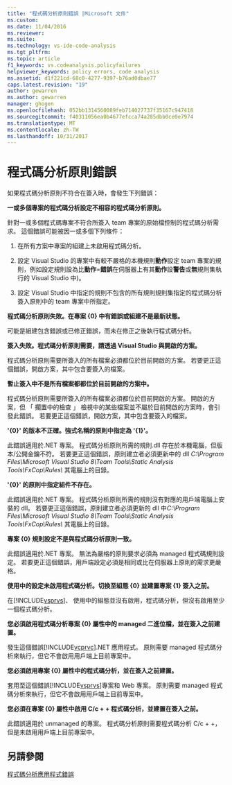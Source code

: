 ```yaml
---
title: "程式碼分析原則錯誤 |Microsoft 文件"
ms.custom: 
ms.date: 11/04/2016
ms.reviewer: 
ms.suite: 
ms.technology: vs-ide-code-analysis
ms.tgt_pltfrm: 
ms.topic: article
f1_keywords: vs.codeanalysis.policyfailures
helpviewer_keywords: policy errors, code analysis
ms.assetid: d1f221cd-68c0-4277-9397-b76ad0dbae77
caps.latest.revision: "19"
author: gewarren
ms.author: gewarren
manager: ghogen
ms.openlocfilehash: 052bb1314560089feb714027737f35167c947418
ms.sourcegitcommit: f40311056ea0b4677efcca74a285dbb0ce0e7974
ms.translationtype: MT
ms.contentlocale: zh-TW
ms.lasthandoff: 10/31/2017
---
```

# <a name="code-analysis-policy-errors"></a>程式碼分析原則錯誤
如果程式碼分析原則不符合在簽入時，會發生下列錯誤：  
  
 **一或多個專案的程式碼分析設定不相容的程式碼分析原則。**  
  
 針對一或多個程式碼專案不符合所簽入 team 專案的原始檔控制的程式碼分析需求。 這個錯誤可能被因一或多個下列條件：  
  
1.  在所有方案中專案的組建上未啟用程式碼分析。  
  
2.  設定 Visual Studio 的專案中有較不嚴格的本機規則**動作**設定 team 專案的規則，例如設定規則設為比**動作**=**錯誤**在伺服器上有其**動作**設**警告**或**無**規則集執行的 Visual Studio 中)。  
  
3.  設定 Visual Studio 中指定的規則不包含的所有規則規則集指定的程式碼分析簽入原則中的 team 專案中所指定。  
  
 **程式碼分析原則失敗。在專案 {0} 中有錯誤或組建不是最新狀態。**  
  
 可能是組建包含錯誤或已修正錯誤，而未在修正之後執行程式碼分析。  
  
 **簽入失敗。程式碼分析原則需要，請透過 Visual Studio 與開啟的方案。**  
  
 程式碼分析原則需要所簽入的所有檔案必須都位於目前開啟的方案。 若要更正這個錯誤，開啟方案，其中包含要簽入的檔案。  
  
 **暫止簽入中不是所有檔案都都位於目前開啟的方案中。**  
  
 程式碼分析原則需要所簽入的所有檔案必須都位於目前開啟的方案。 開啟的方案，但 「 擱置中的檢查 」 檢視中的某些檔案並不屬於目前開啟的方案時，會引發此錯誤。 若要更正這個錯誤，開啟方案，其中包含要簽入的檔案。  
  
 **'{0}' 的版本不正確。強式名稱的原則中指定為 '{1}'。**  
  
 此錯誤適用於.NET 專案。 程式碼分析原則所需的規則.dll 存在於本機電腦，但版本/公開金鑰不符。 若要更正這個錯誤，原則建立者必須更新中的 dll *C:\Program Files\Microsoft Visual Studio 8\Team Tools\Static Analysis Tools\FxCop\Rules\\* 其電腦上的目錄。  
  
 **'{0}' 的原則中指定組件不存在。**  
  
 此錯誤適用於.NET 專案。 程式碼分析原則所需的規則沒有對應的用戶端電腦上安裝的 dll。 若要更正這個錯誤，原則建立者必須更新的 dll 中*C:\Program Files\Microsoft Visual Studio 8\Team Tools\Static Analysis Tools\FxCop\Rules\\* 其電腦上的目錄。  
  
 **專案 {0} 規則設定不是與程式碼分析原則一致。**  
  
 此錯誤適用於.NET 專案。 無法為嚴格的原則要求必須為 managed 程式碼規則設定。 若要更正這個錯誤，用戶端設定必須是相同或比在伺服器上原則的需求更嚴格。  
  
 **使用中的設定未啟用程式碼分析。切換至組態 {0} 並建置專案 {1} 簽入之前。**  
  
 在[!INCLUDE[vsprvs](../code-quality/includes/vsprvs_md.md)]、 使用中的組態並沒有啟用，程式碼分析，但沒有啟用至少一個程式碼分析。  
  
 **您必須啟用程式碼分析專案 {0} 屬性中的 managed 二進位檔，並在簽入之前建置。**  
  
 發生這個錯誤[!INCLUDE[vcprvc](../code-quality/includes/vcprvc_md.md)].NET 應用程式。 原則需要 managed 程式碼分析來執行，但它不會啟用用戶端上目前專案中。  
  
 **您必須啟用專案 {0} 屬性中的程式碼分析，並在簽入之前建置。**  
  
 套用至這個錯誤[!INCLUDE[vsprvs](../code-quality/includes/vsprvs_md.md)]專案和 Web 專案。 原則需要 managed 程式碼分析來執行，但它不會啟用用戶端上目前專案中。  
  
 **您必須在專案 {0} 屬性中啟用 C/c + + 程式碼分析，並建置在簽入之前。**  
  
 此錯誤適用於 unmanaged 的專案。 程式碼分析原則需要程式碼分析 C/c + +，但是未啟用用戶端上目前專案中。  
  
## <a name="see-also"></a>另請參閱  
 [程式碼分析應用程式錯誤](../code-quality/code-analysis-application-errors.md)